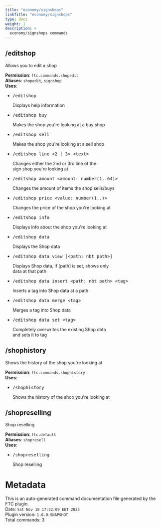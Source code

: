 ```yaml
---
title: "economy/signshops"
linkTitle: "economy/signshops"
type: docs
weight: 1
description: >
  economy/signshops commands
---
```



## /editshop
Allows you to edit a shop  
  
**Permission**: `ftc.commands.shopedit`  
**Aliases**: `shopedit`, `signshop`  
**Uses**:
- <pre class="command-usage-arguments">/editshop</pre>  
  Displays help information  
- <pre class="command-usage-arguments">/editshop buy</pre>  
  Makes the shop you're looking at a buy shop  
- <pre class="command-usage-arguments">/editshop sell</pre>  
  Makes the shop you're looking at a sell shop  
- <pre class="command-usage-arguments">/editshop line &lt;2 | 3&gt; &lt;text&gt;</pre>  
  Changes either the 2nd or 3rd line of the  
  sign shop you're looking at  
- <pre class="command-usage-arguments">/editshop amount &lt;amount: number(1..64)&gt;</pre>  
  Changes the amount of items the shop sells/buys  
- <pre class="command-usage-arguments">/editshop price &lt;value: number(1..)&gt;</pre>  
  Changes the price of the shop you're looking at  
- <pre class="command-usage-arguments">/editshop info</pre>  
  Displays info about the shop you're looking at  
- <pre class="command-usage-arguments">/editshop data</pre>  
  Displays the Shop data  
- <pre class="command-usage-arguments">/editshop data view [&lt;path: nbt path&gt;]</pre>  
  Displays Shop data, if [path] is set, shows only  
  data at that path  
- <pre class="command-usage-arguments">/editshop data insert &lt;path: nbt path&gt; &lt;tag&gt;</pre>  
  Inserts a tag into Shop data at a path  
- <pre class="command-usage-arguments">/editshop data merge &lt;tag&gt;</pre>  
  Merges a tag into Shop data  
- <pre class="command-usage-arguments">/editshop data set &lt;tag&gt;</pre>  
  Completely overwrites the existing Shop data  
  and sets it to tag  

## /shophistory
Shows the history of the shop you're looking at  
  
**Permission**: `ftc.commands.shophistory`  
**Uses**:
- <pre class="command-usage-arguments">/shophistory</pre>  
  Shows the history of the shop you're looking at  

## /shopreselling
Shop reselling  
  
**Permission**: `ftc.default`  
**Aliases**: `shopresell`  
**Uses**:
- <pre class="command-usage-arguments">/shopreselling</pre>  
  Shop reselling  

# Metadata
This is an auto-generated command documentation file generated by the FTC plugin.  
Date: `Sat Nov 18 17:32:09 EET 2023`  
Plugin version: `1.0.0-SNAPSHOT`  
Total commands: 3